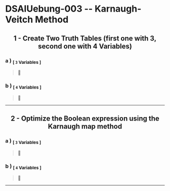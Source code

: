 <!-- ============================================================================================================ -->
<!--                         made by               Jan Ritt       -       https://github.com/IxI-Enki             -->
<!-- ============================================================================================================ -->

<div style="page-break-before: always;">
  
# DSAIUebung-003 -- Karnaugh-Veitch Method
## <p align="center"> 1 - Create Two Truth Tables (first one with 3, second one with 4 Variables) </p>  
  
### <p align="left"> a ) <sub>[ `3` Variables ]</sub> </p>   
  >  💭
### <p align="left"> b ) <sub>[ `4` Variables ]</sub> </p>   
  >  💭
  
--- 
</div>

<div style="page-break-before: always;">
  
## <p align="center"> 2 - Optimize the Boolean expression using the Karnaugh map method </p>  
### <p align="left"> a ) <sub>[ `3` Variables ]</sub> </p>   
  >  💭
### <p align="left"> b ) <sub>[ `4` Variables ]</sub> </p>   
  >  💭
  
--- 
</div>


<!-- ============================================================================================================ -->
<!--                         made by               Jan Ritt       -       https://github.com/IxI-Enki             -->
<!-- ============================================================================================================ -->

<!-- fast access to my formating "helper-code" ( 💭 → ✎insert here ): 

// USE THIS TO ENSURE PAGE-BREAKS
<div style="page-break-before: always;">
💭
</div>

// USE THIS TO ALIGN CONTENT
<p align="left"> 💭 </p>
<div align="center"> 💭 </p>

// USE THIS CENTERED TABLE
<div align="center">
  |   |   |   |  
  |:-:|:-:|:-:|  
  |   |   |   |  
</div>

// USE THESE CHARACTERS FOR BEAUTIFUL NOTATIONS
  ✕ ✖ ⅹ ×  ∓ ∗   ∞   ∧ ⋀ ∨ ⋁   ¬   ≡ 
  ⟹   ⇐ ⇒ ⇔   ← → ↔   ⇽ ⇾ ⇿   ⇠ ⇢   ⇦ ⇨
  ∀  ∃ ∄   ∈ ∋  ∊ ∍
  Ⅰ Ⅱ Ⅲ Ⅳ Ⅴ Ⅵ Ⅶ Ⅷ Ⅸ Ⅹ Ⅺ Ⅻ 
  𝐴 𝐵 𝑃 𝑄
  ∘ ∙ • …   ✓ ✔  ✗ ✘  
  ⚐ ⚡
-->
